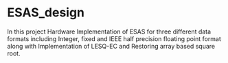 # ESAS_design
In this project Hardware Implementation of ESAS for three different data formats including Integer, fixed and IEEE half precision floating point format 
along with Implementation of LESQ-EC and Restoring array based square root. 

